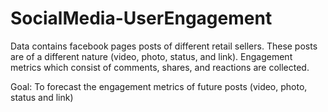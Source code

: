 # SocialMedia-UserEngagement

Data contains facebook pages posts of different retail sellers.
These posts are of a different nature (video, photo, status, and link). 
Engagement metrics which consist of comments, shares, and reactions are collected.

Goal: To forecast the engagement metrics of future posts (video, photo, status and link)
 
